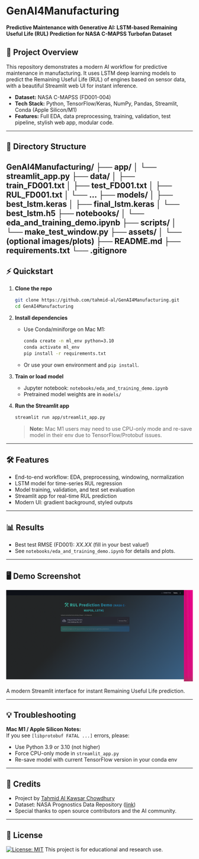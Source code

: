 # GenAI4Manufacturing

**Predictive Maintenance with Generative AI: LSTM-based Remaining Useful Life (RUL) Prediction for NASA C-MAPSS Turbofan Dataset**

## 🚀 Project Overview

This repository demonstrates a modern AI workflow for predictive maintenance in manufacturing. It uses LSTM deep learning models to predict the Remaining Useful Life (RUL) of engines based on sensor data, with a beautiful Streamlit web UI for instant inference.

- **Dataset:** NASA C-MAPSS (FD001-004)
- **Tech Stack:** Python, TensorFlow/Keras, NumPy, Pandas, Streamlit, Conda (Apple Silicon/M1)
- **Features:** Full EDA, data preprocessing, training, validation, test pipeline, stylish web app, modular code.

---

## 📂 Directory Structure
GenAI4Manufacturing/
├── app/
│   └── streamlit_app.py
├── data/
│   ├── train_FD001.txt
│   ├── test_FD001.txt
│   ├── RUL_FD001.txt
│   └── ...
├── models/
│   ├── best_lstm.keras
│   ├── final_lstm.keras
│   └── best_lstm.h5
├── notebooks/
│   └── eda_and_training_demo.ipynb
├── scripts/
│   └── make_test_window.py
├── assets/
│   └── (optional images/plots)
├── README.md
├── requirements.txt
└── .gitignore
---

## ⚡️ Quickstart

1. **Clone the repo**
    ```sh
    git clone https://github.com/tahmid-al/GenAI4Manufacturing.git
    cd GenAI4Manufacturing
    ```

2. **Install dependencies**
    - Use Conda/miniforge on Mac M1:
        ```sh
        conda create -n ml_env python=3.10
        conda activate ml_env
        pip install -r requirements.txt
        ```
    - Or use your own environment and `pip install`.

3. **Train or load model**
    - Jupyter notebook: `notebooks/eda_and_training_demo.ipynb`
    - Pretrained model weights are in `models/`

4. **Run the Streamlit app**
    ```sh
    streamlit run app/streamlit_app.py
    ```

    > **Note:** Mac M1 users may need to use CPU-only mode and re-save model in their env due to TensorFlow/Protobuf issues.

---

## 🛠️ Features

- End-to-end workflow: EDA, preprocessing, windowing, normalization
- LSTM model for time-series RUL regression
- Model training, validation, and test set evaluation
- Streamlit app for real-time RUL prediction
- Modern UI: gradient background, styled outputs

---

## 📊 Results

- Best test RMSE (FD001): _XX.XX_ (fill in your best value!)
- See `notebooks/eda_and_training_demo.ipynb` for details and plots.

---

## 🖥️ Demo Screenshot

![RUL Prediction Demo UI](assets/screenshot_streamlit_app.png)

A modern Streamlit interface for instant Remaining Useful Life prediction.

---

## 💡 Troubleshooting

**Mac M1 / Apple Silicon Notes:**  
If you see `[libprotobuf FATAL ...]` errors, please:
- Use Python 3.9 or 3.10 (not higher)
- Force CPU-only mode in `streamlit_app.py`
- Re-save model with current TensorFlow version in your conda env

---

## 🤝 Credits

- Project by [Tahmid Al Kawsar Chowdhury](https://github.com/tahmid-al)
- Dataset: NASA Prognostics Data Repository ([link](https://www.nasa.gov))
- Special thanks to open source contributors and the AI community.

---

## 📄 License
[![License: MIT](https://img.shields.io/badge/License-MIT-yellow.svg)](https://opensource.org/licenses/MIT)
This project is for educational and research use.  
